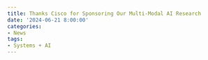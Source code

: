 ```yaml
---
title: Thanks Cisco for Sponsoring Our Multi-Modal AI Research
date: '2024-06-21 8:00:00'
categories:
- News
tags:
- Systems + AI
---
```


